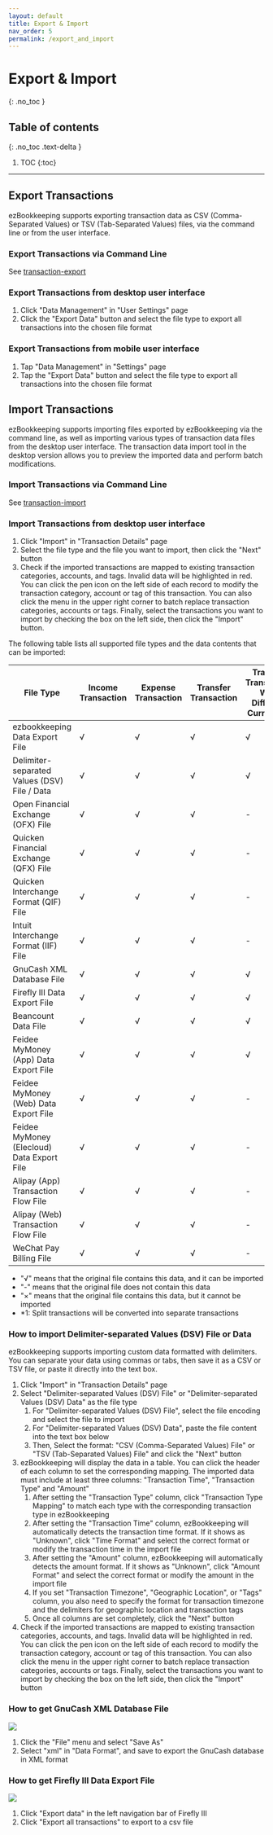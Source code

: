 ```yaml
---
layout: default
title: Export & Import
nav_order: 5
permalink: /export_and_import
---
```


# Export & Import
{: .no_toc }

## Table of contents
{: .no_toc .text-delta }

1. TOC
{:toc}

---

## Export Transactions

ezBookkeeping supports exporting transaction data as CSV (Comma-Separated Values) or TSV (Tab-Separated Values) files, via the command line or from the user interface.

### Export Transactions via Command Line

See [transaction-export](/command_line#userdata)

### Export Transactions from desktop user interface

1. Click "Data Management" in "User Settings" page
2. Click the "Export Data" button and select the file type to export all transactions into the chosen file format

### Export Transactions from mobile user interface

1. Tap "Data Management" in "Settings" page
2. Tap the "Export Data" button and select the file type to export all transactions into the chosen file format

## Import Transactions

ezBookkeeping supports importing files exported by ezBookkeeping via the command line, as well as importing various types of transaction data files from the desktop user interface. The transaction data import tool in the desktop version allows you to preview the imported data and perform batch modifications.

### Import Transactions via Command Line

See [transaction-import](/command_line#userdata)

### Import Transactions from desktop user interface

1. Click "Import" in "Transaction Details" page
2. Select the file type and the file you want to import, then click the "Next" button
3. Check if the imported transactions are mapped to existing transaction categories, accounts, and tags. Invalid data will be highlighted in red. You can click the pen icon on the left side of each record to modify the transaction category, account or tag of this transaction. You can also click the menu in the upper right corner to batch replace transaction categories, accounts or tags. Finally, select the transactions you want to import by checking the box on the left side, then click the "Import" button.

The following table lists all supported file types and the data contents that can be imported:

| File Type | Income Transaction | Expense Transaction | Transfer Transaction | Transfer Transaction With Different Currencies | Split Transaction | Category Name | Account Name | Tag Names | Timezone | Geographic Location | Description |
| --- | --- | --- | --- | --- | --- | --- | --- | --- | --- | --- | --- |
| ezbookkeeping Data Export File | √ | √ | √ | √ | - | √ | √ | √ | √ | √ | √ |
| Delimiter-separated Values (DSV) File / Data | √ | √ | √ | √ | - | √ | √ | √ | √ | √ | √ |
| Open Financial Exchange (OFX) File | √ | √ | √ | - | - | - | - | - | √ | - | √ |
| Quicken Financial Exchange (QFX) File | √ | √ | √ | - | - | - | - | - | √ | - | √ |
| Quicken Interchange Format (QIF) File | √ | √ | √ | - | × | √ | √ | - | - | - | √ |
| Intuit Interchange Format (IIF) File | √ | √ | √ | - | √ (*1) | √ | √ | - | - | - | √ |
| GnuCash XML Database File | √ | √ | √ | √ | × | √ | √ | - | √ | - | √ |
| Firefly III Data Export File | √ | √ | √ | √ | - | √ | √ | √ | √ | - | √ |
| Beancount Data File | √ | √ | √ | √ | × | √ | √ | √ | - | - | √ |
| Feidee MyMoney (App) Data Export File | √ | √ | √ | √ | - | √ | √ | - | - | - | √ |
| Feidee MyMoney (Web) Data Export File | √ | √ | √ | - | - | √ | √ | - | - | - | √ |
| Feidee MyMoney (Elecloud) Data Export File | √ | √ | √ | - | - | √ | √ | - | - | - | √ |
| Alipay (App) Transaction Flow File | √ | √ | √ | - | - | √ | √ | - | - | - | √ |
| Alipay (Web) Transaction Flow File | √ | √ | √ | - | - | - | √ | - | - | - | √ |
| WeChat Pay Billing File | √ | √ | √ | - | - | √ | √ | - | - | - | √ |

* "√" means that the original file contains this data, and it can be imported
* "-" means that the original file does not contain this data
* "×" means that the original file contains this data, but it cannot be imported
* \*1: Split transactions will be converted into separate transactions

### How to import Delimiter-separated Values (DSV) File or Data

ezBookkeeping supports importing custom data formatted with delimiters. You can separate your data using commas or tabs, then save it as a CSV or TSV file, or paste it directly into the text box.

1. Click "Import" in "Transaction Details" page
2. Select "Delimiter-separated Values (DSV) File" or "Delimiter-separated Values (DSV) Data" as the file type
    1. For "Delimiter-separated Values (DSV) File", select the file encoding and select the file to import
    2. For "Delimiter-separated Values (DSV) Data", paste the file content into the text box below
    3. Then, Select the format: "CSV (Comma-Separated Values) File" or "TSV (Tab-Separated Values) File" and click the "Next" button
3. ezBookkeeping will display the data in a table. You can click the header of each column to set the corresponding mapping. The imported data must include at least three columns: "Transaction Time", "Transaction Type" and "Amount"
    1. After setting the "Transaction Type" column, click "Transaction Type Mapping" to match each type with the corresponding transaction type in ezBookkeeping
    2. After setting the "Transaction Time" column, ezBookkeeping will automatically detects the transaction time format. If it shows as "Unknown", click "Time Format" and select the correct format or modify the transaction time in the import file
    3. After setting the "Amount" column, ezBookkeeping will automatically detects the amount format. If it shows as "Unknown", click "Amount Format" and select the correct format or modify the amount in the import file
    4. If you set "Transaction Timezone", "Geographic Location", or "Tags" column, you also need to specify the format for transaction timezone and the delimiters for geographic location and transaction tags
    5. Once all columns are set completely, click the "Next" button
4. Check if the imported transactions are mapped to existing transaction categories, accounts, and tags. Invalid data will be highlighted in red. You can click the pen icon on the left side of each record to modify the transaction category, account or tag of this transaction. You can also click the menu in the upper right corner to batch replace transaction categories, accounts or tags. Finally, select the transactions you want to import by checking the box on the left side, then click the "Import" button

### How to get GnuCash XML Database File

[![](images/how_to_export_gnucash.png)](images/how_to_export_gnucash.png)

1. Click the "File" menu and select "Save As"
2. Select "xml" in "Data Format", and save to export the GnuCash database in XML format

### How to get Firefly III Data Export File

[![](images/how_to_export_firefly_iii.png)](images/how_to_export_firefly_iii.png)

1. Click "Export data" in the left navigation bar of Firefly III
2. Click "Export all transactions" to export to a csv file
